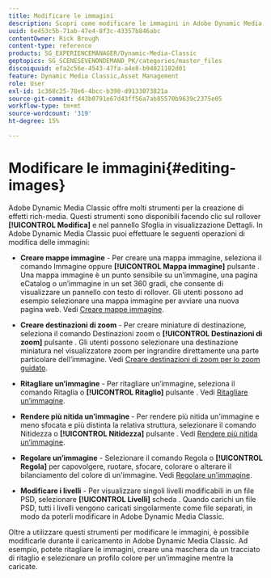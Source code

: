 ```yaml
---
title: Modificare le immagini
description: Scopri come modificare le immagini in Adobe Dynamic Media Classic.
uuid: 6e453c5b-71ab-47e4-8f3c-43357b846abc
contentOwner: Rick Brough
content-type: reference
products: SG_EXPERIENCEMANAGER/Dynamic-Media-Classic
geptopics: SG_SCENESEVENONDEMAND_PK/categories/master_files
discoiquuid: efa2c56e-4543-47fa-a4e8-b94021102d01
feature: Dynamic Media Classic,Asset Management
role: User
exl-id: 1c368c25-78e6-4bcc-b390-d9133073821a
source-git-commit: d43b0791e67d43ff56a7ab85570b9639c2375e05
workflow-type: tm+mt
source-wordcount: '319'
ht-degree: 15%

---
```


# Modificare le immagini{#editing-images}

Adobe Dynamic Media Classic offre molti strumenti per la creazione di effetti rich-media. Questi strumenti sono disponibili facendo clic sul rollover **[!UICONTROL Modifica]** e nel pannello Sfoglia in visualizzazione Dettagli. In Adobe Dynamic Media Classic puoi effettuare le seguenti operazioni di modifica delle immagini:

* **Creare mappe immagine** - Per creare una mappa immagine, seleziona il comando Immagine oppure **[!UICONTROL Mappa immagine]** pulsante . Una mappa immagine è un punto sensibile su un’immagine, una pagina eCatalog o un’immagine in un set 360 gradi, che consente di visualizzare un pannello con testo di rollover. Gli utenti possono ad esempio selezionare una mappa immagine per avviare una nuova pagina web. Vedi [Creare mappe immagine](/help/creating-image-maps.md).

* **Creare destinazioni di zoom** - Per creare miniature di destinazione, seleziona il comando Destinazioni zoom o **[!UICONTROL Destinazioni di zoom]** pulsante . Gli utenti possono selezionare una destinazione miniatura nel visualizzatore zoom per ingrandire direttamente una parte particolare dell’immagine. Vedi [Creare destinazioni di zoom per lo zoom guidato](/help/creating-zoom-targets-guided-zoom.md).

* **Ritagliare un’immagine** - Per ritagliare un’immagine, seleziona il comando Ritaglia o **[!UICONTROL Ritaglio]** pulsante . Vedi [Ritagliare un’immagine](/help/cropping-image.md).

* **Rendere più nitida un’immagine** - Per rendere più nitida un&#39;immagine e meno sfocata e più distinta la relativa struttura, selezionare il comando Nitidezza o **[!UICONTROL Nitidezza]** pulsante . Vedi [Rendere più nitida un’immagine](/help/sharpening-image.md).

* **Regolare un’immagine** - Selezionare il comando Regola o **[!UICONTROL Regola]** per capovolgere, ruotare, sfocare, colorare o alterare il bilanciamento del colore di un&#39;immagine. Vedi [Regolare un’immagine](/help/adjusting-image.md).

* **Modificare i livelli** - Per visualizzare singoli livelli modificabili in un file PSD, selezionare **[!UICONTROL Livelli]** scheda . Quando carichi un file PSD, tutti i livelli vengono caricati singolarmente come file separati, in modo da poterli modificare in Adobe Dynamic Media Classic.

Oltre a utilizzare questi strumenti per modificare le immagini, è possibile modificarle durante il caricamento in Adobe Dynamic Media Classic. Ad esempio, potete ritagliare le immagini, creare una maschera da un tracciato di ritaglio e selezionare un profilo colore per un’immagine mentre la caricate.
